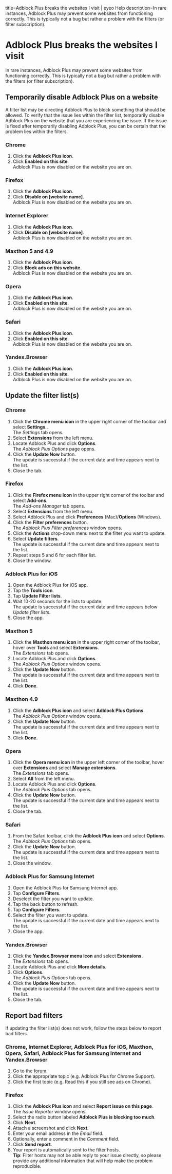 title=Adblock Plus breaks the websites I visit | eyeo Help
description=In rare instances, Adblock Plus may prevent some websites from functioning correctly. This is typically not a bug but rather a problem with the filters (or filter subscription).

# Adblock Plus breaks the websites I visit

In rare instances, Adblock Plus may prevent some websites from functioning correctly. This is typically not a bug but rather a problem with the filters (or filter subscription).

## Temporarily disable Adblock Plus on a website

A filter list may be directing Adblock Plus to block something that should be allowed. To verify that the issue lies within the filter list, temporarily disable Adblock Plus on the website that you are experiencing the issue. If the issue is fixed after temporarily disabling Adblock Plus, you can be certain that the problem lies within the filters.

### Chrome

1. Click the **Adblock Plus icon**.
2. Click **Enabled on this site**.
<br>Adblock Plus is now disabled on the website you are on.

### Firefox

1. Click the **Adblock Plus icon**.
2. Click **Disable on [website name]**.
<br>Adblock Plus is now disabled on the website you are on.

### Internet Explorer

1. Click the **Adblock Plus icon**.
2. Click **Disable on [website name]**.
<br>Adblock Plus is now disabled on the website you are on.

### Maxthon 5 and 4.9

1. Click the **Adblock Plus icon**.
2. Click **Block ads on this website**.
<br>Adblock Plus is now disabled on the website you are on.

### Opera

1. Click the **Adblock Plus icon**.
2. Click **Enabled on this site**.
<br>Adblock Plus is now disabled on the website you are on.

### Safari

1. Click the **Adblock Plus icon**.
2. Click **Enabled on this site**.
<br>Adblock Plus is now disabled on the website you are on.

### Yandex.Browser

1. Click the **Adblock Plus icon**.
2. Click **Enabled on this site**.
<br>Adblock Plus is now disabled on the website you are on.

## Update the filter list(s)

### Chrome

1. Click the **Chrome menu icon** in the upper right corner of the toolbar and select **Settings**..
<br>The *Settings* tab opens.
2. Select **Extensions** from the left menu.
3. Locate Adblock Plus and click **Options**.
<br>The *Adblock Plus Options* page opens.
4. Click the **Update Now** button.
<br>The update is successful if the current date and time appears next to the list.
5. Close the tab.

### Firefox

1. Click the **Firefox menu icon** in the upper right corner of the toolbar and select **Add-ons**.
<br>The *Add-ons Manager* tab opens.
2. Select **Extensions** from the left menu.
3. Select Adblock Plus and click **Preferences** (Mac)/**Options** (Windows).
4. Click the **Filter preferences** button.
<br>The *Adblock Plus Filter preferences* window opens.
5. Click the **Actions** drop-down menu next to the filter you want to update.
6. Select **Update filters**.
<br>The update is successful if the current date and time appears next to the list.
7. Repeat steps 5 and 6 for each filter list.
8. Close the window.

### Adblock Plus for iOS

1. Open the Adblock Plus for iOS app.
2. Tap the **Tools icon**.
3. Tap **Update Filter lists**.
4. Wait 10-20 seconds for the lists to update.
<br>The update is successful if the current date and time appears below *Update filter lists*.
5. Close the app.

### Maxthon 5

1. Click the **Maxthon menu icon** in the upper right corner of the toolbar, hover over **Tools** and select **Extensions**.
<br>The *Extensions* tab opens.
2. Locate Adblock Plus and click **Options**.
<br>The *Adblock Plus Options* window opens.
3. Click the **Update Now** button.
<br>The update is successful if the current date and time appears next to the list.
4. Click **Done**.

### Maxthon 4.9

1. Click the **Adblock Plus icon** and select **Adblock Plus Options**.
<br>The *Adblock Plus Options* window opens.
2. Click the **Update Now** button.
<br>The update is successful if the current date and time appears next to the list.
3. Click **Done**.

### Opera

1. Click the **Opera menu icon** in the upper left corner of the toolbar, hover over **Extensions** and select **Manage extensions**.
<br>The *Extensions* tab opens.
2. Select **All** from the left menu.
3. Locate Adblock Plus and click **Options**.
<br>The *Adblock Plus Options* tab opens.
4. Click the **Update Now** button.
<br>The update is successful if the current date and time appears next to the list.
5. Close the tab.

### Safari

1. From the Safari toolbar, click the **Adblock Plus icon** and select **Options**.
<br>The *Adblock Plus Options* tab opens.
2. Click the **Update Now** button.
<br>The update is successful if the current date and time appears next to the list.
3. Close the window.

### Adblock Plus for Samsung Internet

1. Open the Adblock Plus for Samsung Internet app.
2. Tap **Configure Filters**.
3. Deselect the filter you want to update.
4. Tap the back button to refresh.
5. Tap **Configure Filters**.
6. Select the filter you want to update.
<br>The update is successful if the current date and time appears next to the list.
7. Close the app.

### Yandex.Browser

1. Click the **Yandex.Browser menu icon** and select **Extensions**.
<br>The *Extensions* tab opens.
2. Locate Adblock Plus and click **More details**.
3. Click **Options**.
<br>The *Adblock Plus Options* tab opens.
4. Click the **Update Now** button.
<br>The update is successful if the current date and time appears next to the list.
5. Close the tab.

## Report bad filters

If updating the filter list(s) does not work, follow the steps below to report bad filters.

### Chrome, Internet Explorer, Adblock Plus for iOS, Maxthon, Opera, Safari, Adblock Plus for Samsung Internet and Yandex.Browser

1. Go to the [forum](https://adblockplus.org/forum/).
2. Click the appropriate topic (e.g. Adblock Plus for Chrome Support).
3. Click the first topic (e.g. Read this if you still see ads on Chrome).

### Firefox

1. Click the **Adblock Plus icon** and select **Report issue on this page**.
<br/>The *Issue Reporter* window opens.
2. Select the radio button labeled **Adblock Plus is blocking too much**.
3. Click **Next**.
4. Attach a screenshot and click **Next**.
5. Enter your email address in the *Email* field.
6. Optionally, enter a comment in the *Comment* field.
7. Click **Send report**.
8. Your report is automatically sent to the filter hosts.
<br/>**Tip**: Filter hosts may not be able reply to your issue directly, so please provide any additional information that will help make the problem reproducible.

